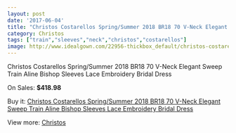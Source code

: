 ```yaml
---
layout: post
date: '2017-06-04'
title: "Christos Costarellos Spring/Summer 2018 BR18 70 V-Neck Elegant Sweep Train Aline Bishop Sleeves Lace Embroidery Bridal Dress"
category: Christos
tags: ["train","sleeves","neck","christos","costarellos"]
image: http://www.idealgown.com/22956-thickbox_default/christos-costarellos-spring-summer-2018-br18-70-v-neck-elegant-sweep-train-aline-bishop-sleeves-lace-embroidery-bridal-dress.jpg
---
```

Christos Costarellos Spring/Summer 2018 BR18 70 V-Neck Elegant Sweep Train Aline Bishop Sleeves Lace Embroidery Bridal Dress

On Sales: **$418.98**
<a href="https://www.idealgown.com/en/christos/8907-christos-costarellos-spring-summer-2018-br18-70-v-neck-elegant-sweep-train-aline-bishop-sleeves-lace-embroidery-bridal-dress.html"><amp-img layout="responsive" width="600" height="600" src="//www.idealgown.com/22956-thickbox_default/christos-costarellos-spring-summer-2018-br18-70-v-neck-elegant-sweep-train-aline-bishop-sleeves-lace-embroidery-bridal-dress.jpg" alt="Christos Costarellos Spring/Summer 2018 BR18 70 V-Neck Elegant Sweep Train Aline Bishop Sleeves Lace Embroidery Bridal Dress 0" /></a>
<a href="https://www.idealgown.com/en/christos/8907-christos-costarellos-spring-summer-2018-br18-70-v-neck-elegant-sweep-train-aline-bishop-sleeves-lace-embroidery-bridal-dress.html"><amp-img layout="responsive" width="600" height="600" src="//www.idealgown.com/22958-thickbox_default/christos-costarellos-spring-summer-2018-br18-70-v-neck-elegant-sweep-train-aline-bishop-sleeves-lace-embroidery-bridal-dress.jpg" alt="Christos Costarellos Spring/Summer 2018 BR18 70 V-Neck Elegant Sweep Train Aline Bishop Sleeves Lace Embroidery Bridal Dress 1" /></a>
<a href="https://www.idealgown.com/en/christos/8907-christos-costarellos-spring-summer-2018-br18-70-v-neck-elegant-sweep-train-aline-bishop-sleeves-lace-embroidery-bridal-dress.html"><amp-img layout="responsive" width="600" height="600" src="//www.idealgown.com/22957-thickbox_default/christos-costarellos-spring-summer-2018-br18-70-v-neck-elegant-sweep-train-aline-bishop-sleeves-lace-embroidery-bridal-dress.jpg" alt="Christos Costarellos Spring/Summer 2018 BR18 70 V-Neck Elegant Sweep Train Aline Bishop Sleeves Lace Embroidery Bridal Dress 2" /></a>

Buy it: [Christos Costarellos Spring/Summer 2018 BR18 70 V-Neck Elegant Sweep Train Aline Bishop Sleeves Lace Embroidery Bridal Dress](https://www.idealgown.com/en/christos/8907-christos-costarellos-spring-summer-2018-br18-70-v-neck-elegant-sweep-train-aline-bishop-sleeves-lace-embroidery-bridal-dress.html "Christos Costarellos Spring/Summer 2018 BR18 70 V-Neck Elegant Sweep Train Aline Bishop Sleeves Lace Embroidery Bridal Dress")

View more: [Christos](https://www.idealgown.com/en/166-christos "Christos")